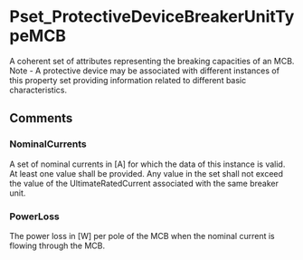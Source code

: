 # Pset_ProtectiveDeviceBreakerUnitTypeMCB

A coherent set of attributes representing the breaking capacities of an MCB. Note - A protective device may be associated with different instances of this property set providing information related to different basic characteristics.
<!-- end of short definition -->



## Comments

### NominalCurrents

A set of nominal currents in [A] for which the data of this instance is valid. At least one value shall be provided. Any value in the set shall not exceed the value of the
UltimateRatedCurrent associated with the same breaker unit.

### PowerLoss

The power loss in [W] per pole of the MCB when the nominal current is flowing through the MCB.

